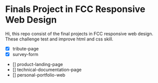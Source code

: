 # Finals Project in FCC Responsive Web Design

Hi, this repo consist of the final projects in FCC responsive web design. These challenge test and improve html and css skill.

- [x] tribute-page
- [x] survey-form
- [] product-landing-page
- [] technical-documentation-page
- [] personal-portfolio-web
